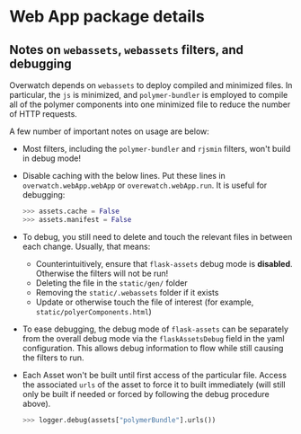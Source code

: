 # Web App package details

## Notes on `webassets`, `webassets` filters, and debugging

Overwatch depends on `webassets` to deploy compiled and minimized files. In particular, the `js` is minimized,
and `polymer-bundler` is employed to compile all of the polymer components into one minimized file to reduce
the number of HTTP requests. 

A few number of important notes on usage are below:

- Most filters, including the `polymer-bundler` and `rjsmin` filters, won't build in debug mode!
- Disable caching with the below lines. Put these lines in `overwatch.webApp.webApp` or `overewatch.webApp.run`.
  It is useful for debugging: 

    ```python
    >>> assets.cache = False
    >>> assets.manifest = False
    ```

- To debug, you still need to delete and touch the relevant files in between each change. Usually, that means:
    - Counterintuitively, ensure that `flask-assets` debug mode is **disabled**. Otherwise the filters will
      not be run!
    - Deleting the file in the `static/gen/` folder
    - Removing the `static/.webassets` folder if it exists
    - Update or otherwise touch the file of interest (for example, `static/polyerComponents.html`)
- To ease debugging, the debug mode of `flask-assets` can be separately from the overall debug mode via
  the `flaskAssetsDebug` field in the yaml configuration. This allows debug information to flow while still
  causing the filters to run.
- Each Asset won't be built until first access of the particular file. Access the associated `urls` of the
  asset to force it to built immediately (will still only be built if needed or forced by following the 
  debug procedure above).

    ```python
    >>> logger.debug(assets["polymerBundle"].urls())
    ```
